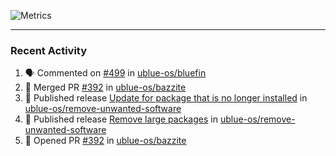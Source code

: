 ![Metrics](https://metrics.lecoq.io/KyleGospo?template=classic&base=header%2C%20activity%2C%20community%2C%20repositories%2C%20metadata&base.indepth=false&base.hireable=false&base.skip=false&config.timezone=America%2FLos_Angeles)

---
### Recent Activity
<!--START_SECTION:activity-->
1. 🗣 Commented on [#499](https://github.com/ublue-os/bluefin/issues/499#issuecomment-1741707135) in [ublue-os/bluefin](https://github.com/ublue-os/bluefin)
2. 🎉 Merged PR [#392](https://github.com/ublue-os/bazzite/pull/392) in [ublue-os/bazzite](https://github.com/ublue-os/bazzite)
3. 🚀 Published release [Update for package that is no longer installed](https://github.com/ublue-os/remove-unwanted-software/releases/tag/v3) in [ublue-os/remove-unwanted-software](https://github.com/ublue-os/remove-unwanted-software)
4. 🚀 Published release [Remove large packages](https://github.com/ublue-os/remove-unwanted-software/releases/tag/v2) in [ublue-os/remove-unwanted-software](https://github.com/ublue-os/remove-unwanted-software)
5. 💪 Opened PR [#392](https://github.com/ublue-os/bazzite/pull/392) in [ublue-os/bazzite](https://github.com/ublue-os/bazzite)
<!--END_SECTION:activity-->
